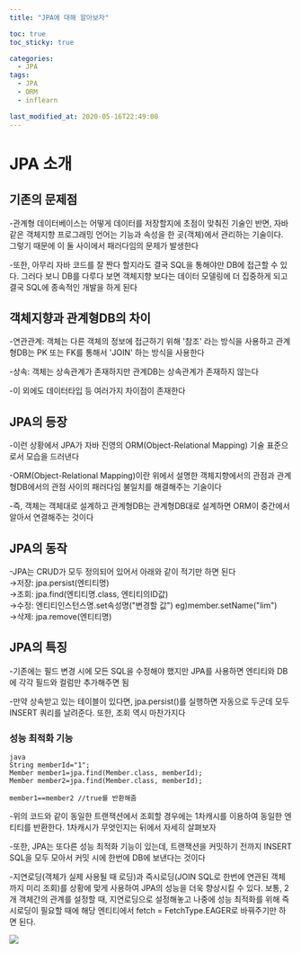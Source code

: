```yaml
---
title: "JPA에 대해 알아보자"

toc: true
toc_sticky: true

categories:
  - JPA
tags:
  - JPA
  - ORM
  - inflearn

last_modified_at: 2020-05-16T22:49:00
---
```

# JPA 소개

## 기존의 문제점

-관계형 데이터베이스는 어떻게 데이터를 저장할지에 초점이 맞춰진 기술인 반면, 자바 같은 객체지향 프로그래밍 언어는 기능과 속성을 한 곳(객체)에서 관리하는 기술이다. 그렇기 때문에 이 둘 사이에서 패러다임의 문제가 발생한다

-또한, 아무리 자바 코드를 잘 짠다 할지라도 결국 SQL을 통해야만 DB에 접근할 수 있다. 그러다 보니 DB를 다루다 보면 객체지향 보다는 데이터 모델링에 더 집중하게 되고 결국 SQL에 종속적인 개발을 하게 된다  

## 객체지향과 관계형DB의 차이

-연관관계: 객체는 다른 객체의 정보에 접근하기 위해 '참조' 라는 방식을 사용하고 관계형DB는 PK 또는 FK를 통해서 'JOIN' 하는 방식을 사용한다  

-상속: 객체는 상속관계가 존재하지만 관계DB는 상속관계가 존재하지 않는다  

-이 외에도 데이터타입 등 여러가지 차이점이 존재한다  

## JPA의 등장

-이런 상황에서 JPA가 자바 진영의 ORM(Object-Relational Mapping) 기술 표준으로서 모습을 드러낸다

-ORM(Object-Relational Mapping)이란 위에서 설명한 객체지향에서의 관점과 관계형DB에서의 관점 사이의 패러다임 불일치를 해결해주는 기술이다  

-즉, 객체는 객체대로 설계하고 관계형DB는 관계형DB대로 설계하면 ORM이 중간에서 알아서 연결해주는 것이다  

## JPA의 동작

-JPA는 CRUD가 모두 정의되어 있어서 아래와 같이 적기만 하면 된다  
→저장: jpa.persist(엔티티명)  
→조회: jpa.find(엔티티명.class, 엔티티의ID값)  
→수정: 엔티티인스턴스명.set속성명("변경할 값") eg)member.setName("lim")  
→삭제: jpa.remove(엔티티명)  

## JPA의 특징

-기존에는 필드 변경 시에 모든 SQL을 수정해야 했지만 JPA를 사용하면 엔티티와 DB에 각각 필드와 컬럼만 추가해주면 됨

-만약 상속받고 있는 테이블이 있다면, jpa.persist()를 실행하면 자동으로 두군데 모두 INSERT 쿼리를 날려준다. 또한, 조회 역시 마찬가지다  

### 성능 최적화 기능

```
java
String memberId="1";
Member member1=jpa.find(Member.class, memberId);
Member member2=jpa.find(Member.class, memberId);

member1==member2 //true를 반환해줌
```

-위의 코드와 같이 동일한 트랜잭션에서 조회할 경우에는 1차캐시를 이용하여 동일한 엔티티를 반환한다. 1차캐시가 무엇인지는 뒤에서 자세히 살펴보자  

-또한, JPA는 또다른 성능 최적화 기능이 있는데, 트랜잭션을 커밋하기 전까지 INSERT SQL을 모두 모아서 커밋 시에 한번에 DB에 보낸다는 것이다

-지연로딩(객체가 실제 사용될 때 로딩)과 즉시로딩(JOIN SQL로 한번에 연관된 객체까지 미리 조회)를 상황에 맞게 사용하여 JPA의 성능을 더욱 향상시킬 수 있다. 보통, 2개 객체간의 관계를 설정할 때, 지연로딩으로 설정해놓고 나중에 성능 최적화를 위해 즉시로딩이 필요할 때에 해당 엔티티에서 fetch = FetchType.EAGER로 바꿔주기만 하면 된다.

![]({{site.url}}{{site.baseurl}}/assets/images/jpa_쓰기지연.png)
